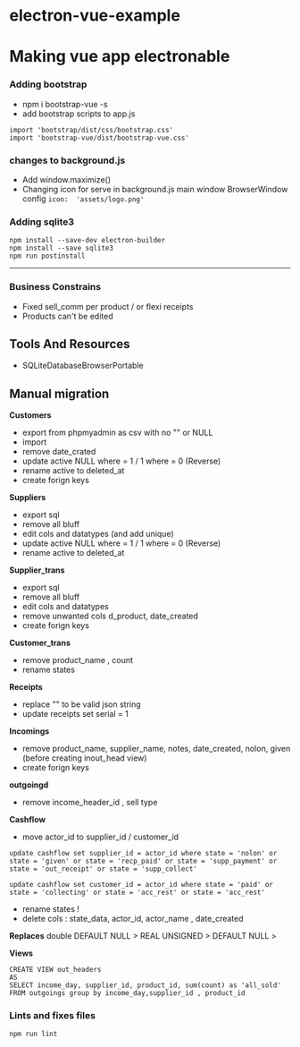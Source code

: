 # electron-vue-example

# Making vue app electronable

### Adding bootstrap

- npm i bootstrap-vue -s 
- add bootstrap scripts to app.js
```
import 'bootstrap/dist/css/bootstrap.css'
import 'bootstrap-vue/dist/bootstrap-vue.css'
```

### changes to background.js

- Add window.maximize()
- Changing icon for serve in background.js main window BrowserWindow config `icon:  'assets/logo.png'`

### Adding sqlite3
```
npm install --save-dev electron-builder
npm install --save sqlite3
npm run postinstall
```
---

### Business Constrains

- Fixed sell_comm per product / or flexi receipts
- Products can't be edited


## Tools And Resources

- SQLiteDatabaseBrowserPortable

## Manual migration

**Customers**
- export from phpmyadmin as csv with no "" or NULL
- import 
- remove date_crated
- update active NULL where = 1 / 1 where = 0 (Reverse)
- rename active to deleted_at
- create forign keys

**Suppliers**
- export sql
- remove all bluff
- edit cols and datatypes (and add unique)
- update active NULL where = 1 / 1 where = 0 (Reverse)
- rename active to deleted_at

**Supplier_trans**
- export sql
- remove all bluff
- edit cols and datatypes 
- remove unwanted cols d_product, date_created
- create forign keys

**Customer_trans**
- remove product_name , count
- rename states

**Receipts**
- replace "\" to be valid json string
- update receipts set serial = 1

**Incomings**
- remove product_name, supplier_name, notes, date_created, nolon, given 
(before creating inout_head view)
- create forign keys

**outgoingd**
- remove income_header_id , sell type

**Cashflow**
- move actor_id to supplier_id / customer_id
```
update cashflow set supplier_id = actor_id where state = 'nolon' or state = 'given' or state = 'recp_paid' or state = 'supp_payment' or state = 'out_receipt' or state = 'supp_collect' 

update cashflow set customer_id = actor_id where state = 'paid' or state = 'collecting' or state = 'acc_rest' or state = 'acc_rest'
```
- rename states !
- delete cols : state_data, actor_id, actor_name , date_created

**Replaces**
double DEFAULT NULL > REAL
UNSIGNED > 
DEFAULT NULL > 

**Views**
```
CREATE VIEW out_headers 
AS
SELECT income_day, supplier_id, product_id, sum(count) as 'all_sold' FROM outgoings group by income_day,supplier_id , product_id 
```

### Lints and fixes files
```
npm run lint
```
